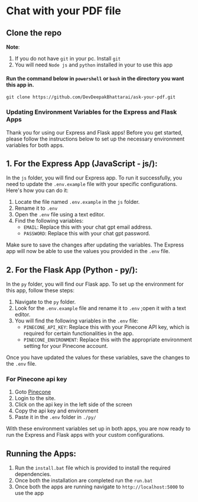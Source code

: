 # Chat with your PDF file

## Clone the repo

**Note**:

1. If you do not have `git` in your pc. Install `git`
1. You will need `Node js` and `python` installed in your to use this app

#### Run the command below in `powershell` or `bash` in the directory you want this app in.

```
git clone https://github.com/DevDeepakBhattarai/ask-your-pdf.git
```

### **Updating Environment Variables for the Express and Flask Apps**

Thank you for using our Express and Flask apps! Before you get started, please follow the instructions below to set up the necessary environment variables for both apps.

## **1. For the Express App (JavaScript - js/):**

In the `js` folder, you will find our Express app. To run it successfully, you need to update the `.env.example` file with your specific configurations. Here's how you can do it:

1. Locate the file named `.env.example` in the `js` folder.
1. Rename it to `.env`
1. Open the `.env` file using a text editor.
1. Find the following variables:
   - `EMAIL`: Replace this with your chat gpt email address.
   - `PASSWORD`: Replace this with your chat gpt password.

Make sure to save the changes after updating the variables. The Express app will now be able to use the values you provided in the `.env` file.

## **2. For the Flask App (Python - py/):**

In the `py` folder, you will find our Flask app. To set up the environment for this app, follow these steps:

1. Navigate to the `py` folder.
2. Look for the `.env.example` file and rename it to `.env` ;open it with a text editor.
3. You will find the following variables in the `.env` file:
   - `PINECONE_API_KEY`: Replace this with your Pinecone API key, which is required for certain functionalities in the app.
   - `PINECONE_ENVIRONMENT`: Replace this with the appropriate environment setting for your Pinecone account.

Once you have updated the values for these variables, save the changes to the `.env` file.

### **For Pinecone api key**

1. Goto [Pinecone](https://app.pinecone.io/)
1. Login to the site.
1. Click on the api key in the left side of the screen
1. Copy the api key and environment
1. Paste it in the `.env` folder in `./py/`

With these environment variables set up in both apps, you are now ready to run the Express and Flask apps with your custom configurations.

## Running the Apps:

1. Run the `install.bat` file which is provided to install the required dependencies.
2. Once both the installation are completed run the `run.bat`
3. Once both the apps are running navigate to `http://localhost:5000` to use the app
